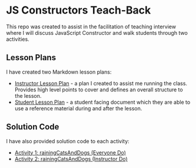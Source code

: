 # JS Constructors Teach-Back
This repo was created to assist in the facilitation of teaching interview where I will discuss JavaScript Constructor and walk students through two activities.

## Lesson Plans
I have created two Markdown lesson plans:
* [Instructor Lesson Plan](./instructorLessonPlan.md) - a plan I created to assist me running the class. Provides high level points to cover and defines an overall structure to the lesson.
* [Student Lesson Plan](./studentLessonPlan.md) - a student facing document which they are able to use a reference material during and after the lesson.

## Solution Code
I have also provided solution code to each activity:
* [Activity 1: rainingCatsAndDogs (Everyone Do)](./activityOneSolution.js)
* [Activity 2: rainingCatsAndDogs (Instructor Do)](./activityTwoSolution.js)